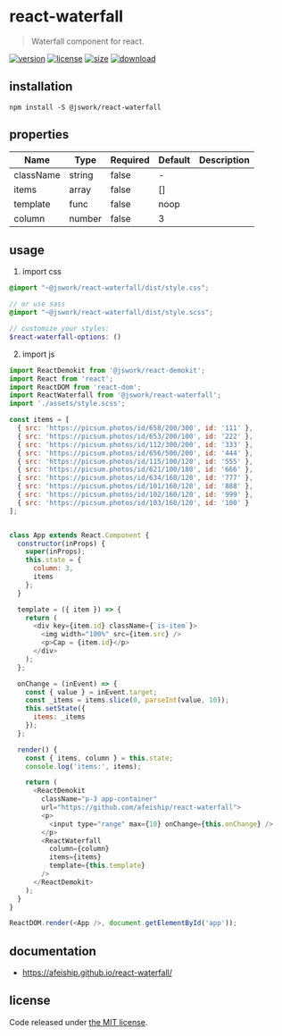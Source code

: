 # react-waterfall
> Waterfall component for react.

[![version][version-image]][version-url]
[![license][license-image]][license-url]
[![size][size-image]][size-url]
[![download][download-image]][download-url]

## installation
```shell
npm install -S @jswork/react-waterfall
```

## properties
| Name      | Type   | Required | Default | Description |
| --------- | ------ | -------- | ------- | ----------- |
| className | string | false    | -       |
| items     | array  | false    | []      |
| template  | func   | false    | noop    |
| column    | number | false    | 3       |             |


## usage
1. import css
  ```scss
  @import "~@jswork/react-waterfall/dist/style.css";

  // or use sass
  @import "~@jswork/react-waterfall/dist/style.scss";

  // customize your styles:
  $react-waterfall-options: ()
  ```
2. import js
  ```js
  import ReactDemokit from '@jswork/react-demokit';
  import React from 'react';
  import ReactDOM from 'react-dom';
  import ReactWaterfall from '@jswork/react-waterfall';
  import './assets/style.scss';

  const items = [
    { src: 'https://picsum.photos/id/658/200/300', id: '111' },
    { src: 'https://picsum.photos/id/653/200/100', id: '222' },
    { src: 'https://picsum.photos/id/112/300/200', id: '333' },
    { src: 'https://picsum.photos/id/656/500/200', id: '444' },
    { src: 'https://picsum.photos/id/115/100/120', id: '555' },
    { src: 'https://picsum.photos/id/621/100/180', id: '666' },
    { src: 'https://picsum.photos/id/634/160/120', id: '777' },
    { src: 'https://picsum.photos/id/101/160/120', id: '888' },
    { src: 'https://picsum.photos/id/102/160/120', id: '999' },
    { src: 'https://picsum.photos/id/103/160/120', id: '100' }
  ];


  class App extends React.Component {
    constructor(inProps) {
      super(inProps);
      this.state = {
        column: 3,
        items
      };
    }

    template = ({ item }) => {
      return (
        <div key={item.id} className={`is-item`}>
          <img width="100%" src={item.src} />
          <p>Cap = {item.id}</p>
        </div>
      );
    };

    onChange = (inEvent) => {
      const { value } = inEvent.target;
      const _items = items.slice(0, parseInt(value, 10));
      this.setState({
        items: _items
      });
    };

    render() {
      const { items, column } = this.state;
      console.log('items:', items);

      return (
        <ReactDemokit
          className="p-3 app-container"
          url="https://github.com/afeiship/react-waterfall">
          <p>
            <input type="range" max={10} onChange={this.onChange} />
          </p>
          <ReactWaterfall
            column={column}
            items={items}
            template={this.template}
          />
        </ReactDemokit>
      );
    }
  }

  ReactDOM.render(<App />, document.getElementById('app'));

  ```

## documentation
- https://afeiship.github.io/react-waterfall/


## license
Code released under [the MIT license](https://github.com/afeiship/react-waterfall/blob/master/LICENSE.txt).

[version-image]: https://img.shields.io/npm/v/@jswork/react-waterfall
[version-url]: https://npmjs.org/package/@jswork/react-waterfall

[license-image]: https://img.shields.io/npm/l/@jswork/react-waterfall
[license-url]: https://github.com/afeiship/react-waterfall/blob/master/LICENSE.txt

[size-image]: https://img.shields.io/bundlephobia/minzip/@jswork/react-waterfall
[size-url]: https://github.com/afeiship/react-waterfall/blob/master/dist/react-waterfall.min.js

[download-image]: https://img.shields.io/npm/dm/@jswork/react-waterfall
[download-url]: https://www.npmjs.com/package/@jswork/react-waterfall

